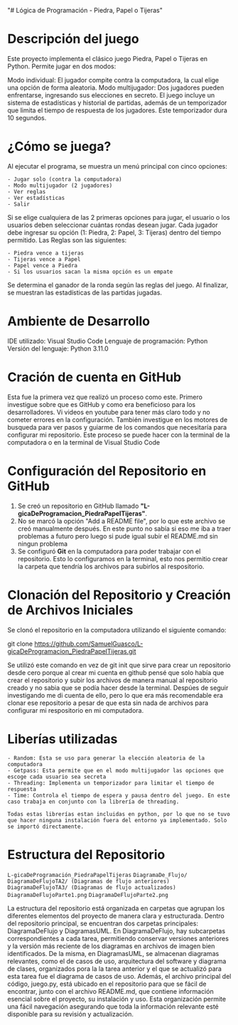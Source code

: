"# Lógica de Programación - Piedra, Papel o Tijeras"

# Descripción del juego
Este proyecto implementa el clásico juego Piedra, Papel o Tijeras en Python. Permite jugar en dos modos:

Modo individual: El jugador compite contra la computadora, la cual elige una opción de forma aleatoria.
Modo multijugador: Dos jugadores pueden enfrentarse, ingresando sus elecciones en secreto.
El juego incluye un sistema de estadísticas y historial de partidas, además de un temporizador que limita el tiempo de respuesta de los jugadores. Este temporizador dura 10 segundos.

# ¿Cómo se juega?
Al ejecutar el programa, se muestra un menú principal con cinco opciones:

    - Jugar solo (contra la computadora)
    - Modo multijugador (2 jugadores)
    - Ver reglas
    - Ver estadísticas
    - Salir

Si se elige cualquiera de las 2 primeras opciones para jugar, el usuario o los usuarios deben seleccionar cuántas rondas desean jugar.
Cada jugador debe ingresar su opción (1: Piedra, 2: Papel, 3: Tijeras) dentro del tiempo permitido. Las Reglas son las siguientes:

    - Piedra vence a tijeras
    - Tijeras vence a Papel
    - Papel vence a Piedra
    - Si los usuarios sacan la misma opción es un empate

Se determina el ganador de la ronda según las reglas del juego.
Al finalizar, se muestran las estadísticas de las partidas jugadas.

# Ambiente de Desarrollo
IDE utilizado: Visual Studio Code
Lenguaje de programación: Python
Versión del lenguaje: Python 3.11.0


# Cración de cuenta en GitHub

Esta fue la primera vez que realizó un proceso como este. Primero investigue sobre que es GitHub y como era beneficioso para los desarrolladores. Vi videos en youtube para tener más claro todo y no cometer errores en la configuración. También investigue en los motores de busqueda para ver pasos y guiarme de los comandos que necesitaría para configurar mi repositorio. Este proceso se puede hacer con la terminal de la computadora o en la terminal de Visual Studio Code

# Configuración del Repositorio en GitHub

1. Se creó un repositorio en GitHub llamado **"L-gicaDeProgramacion_PiedraPapelTijeras"**.
2. No se marcó la opción "Add a README file", por lo que este archivo se creó manualmente después. En este punto no sabía si eso me iba a traer problemas a futuro pero luego si pude igual subir el README.md sin ningun problema
3. Se configuró **Git** en la computadora para poder trabajar con el repositorio. Esto lo configuramos en la terminal, esto nos permitio crear la carpeta que tendría los archivos para subirlos al respositorio.


# Clonación del Repositorio y Creación de Archivos Iniciales
   
   Se clonó el repositorio en la computadora utilizando el siguiente comando:

   git clone https://github.com/SamuelGuasco/L-gicaDeProgramacion_PiedraPapelTijeras.git

   Se utilizó este comando en vez de git init que sirve para crear un repositorio desde cero porque al crear mi cuenta en github pensé que solo había que crear el repositorio y subir los archivos de manera manual al repositorio creado y no sabia que se podía hacer desde la terminal. Despúes de seguir investigando me di cuenta de ello, pero lo que era más recomendable era clonar ese repositorio a pesar de que esta sin nada de archivos para configurar mi respositorio en mi computadora.

# Liberías utilizadas
    
    - Random: Esta se uso para generar la elección aleatoria de la computadora
    - Getpass: Esta permite que en el modo multijugador las opciones que escoge cada usuario sea secreta
    - Threading: Implementa un temporizador para limitar el tiempo de respuesta
    - Time: Controla el tiempo de espera y pausa dentro del juego. En este caso trabaja en conjunto con la librería de threading.

    Todas estas librerías estan incluidas en python, por lo que no se tuvo que hacer ninguna instalación fuera del entorno ya implementado. Solo se importó directamente.

# Estructura del Repositorio

```L-gicaDeProgramación_PiedraPapelTijeras```
    ```DiagramaDe_Flujo/``` 
            ```DiagramaDeFlujoTA2/ (Diagramas de flujo anteriores)```
            ```DiagramaDeFlujoTA3/ (Diagramas de flujo actualizados)```
                ```DiagramaDeFlujoParte1.png```
                ```DiagramaDeFlujoParte2.png```

La estructura del repositorio está organizada en carpetas que agrupan los diferentes elementos del proyecto de manera clara y estructurada. Dentro del repositorio principal, se encuentran dos carpetas principales: DiagramaDeFlujo y DiagramasUML. En DiagramaDeFlujo, hay subcarpetas correspondientes a cada tarea, permitiendo conservar versiones anteriores y la versión más reciente de los diagramas en archivos de imagen bien identificados. De la misma, en DiagramasUML, se almacenan diagramas relevantes, como el de casos de uso, arquitectura del software y diagrama de clases, organizados pora la la tarea anterior y el que se actualizó para esta tarea fue el diagrama de casos de uso. Además, el archivo principal del código, juego.py, está ubicado en el repositorio para que se fácil de encontrar, junto con el archivo README.md, que contiene información esencial sobre el proyecto, su instalación y uso. Esta organización permite una fácil navegación asegurando que toda la información relevante esté disponible para su revisión y actualización.


